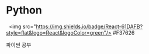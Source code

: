 # Python
  <img src="https://img.shields.io/badge/React-61DAFB?style=flat&logo=React&logoColor=green"/>
  #F37626

  파이썬 공부

